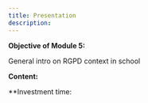 ```yaml
---
title: Presentation
description:
---
```


**Objective of Module 5:**

General intro on RGPD context in school

**Content:**




**Investment time:
